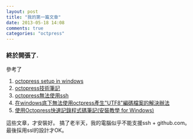 ```yaml
---
layout: post
title: "我的第一篇文章"
date: 2013-05-18 14:08
comments: true
categories: "octpress"
---
```

### 終於開張了.
參考了

1. [octopress setup in windows](http://tech.marsw.tw/blog/2012/11/23/setup-octopress-on-windows-from-zero-to-100/) 
2. [octopress技術筆記](http://zerodie.github.io/blog/2012/01/19/octopress-github-pages/)
3. [octopress無法使用ssh](http://teddywu.info/blog/2013/03/16/octopree-rake-deploy-ssh-connect-timed-out/)
4. [在windows底下無法使用octpress產生"UTF8"編碼檔案的解決辦法](http://larry0529.github.io/blog/2012/04/29/20120429/)
5. [使用Octopress快速記錄程式碼筆記(安裝教學 for Windows)](http://jex-lin.github.io/blog/2013/05/01/install-octopress/)

這些文章，才安裝好。
搞了老半天，我的電腦似乎不能支援ssh + github.com。最後採用ssl的設計才OK。